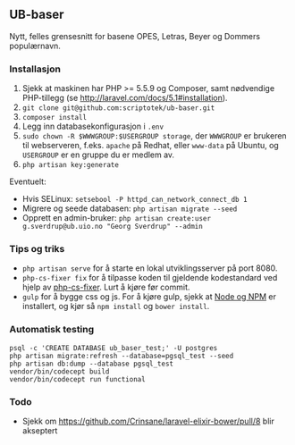 ## UB-baser

Nytt, felles grensesnitt for basene OPES, Letras, Beyer og Dommers populærnavn.


### Installasjon

1. Sjekk at maskinen har PHP >= 5.5.9 og Composer, samt nødvendige PHP-tillegg (se http://laravel.com/docs/5.1#installation).
2. `git clone git@github.com:scriptotek/ub-baser.git`
3. `composer install`
4. Legg inn databasekonfigurasjon i `.env`
5. `sudo chown -R $WWWGROUP:$USERGROUP storage`, der `WWWGROUP` er brukeren
   til webserveren, f.eks. `apache` på Redhat, eller `www-data` på Ubuntu,
   og `USERGROUP` er en gruppe du er medlem av.
6. `php artisan key:generate`

Eventuelt:

* Hvis SELinux: `setsebool -P httpd_can_network_connect_db 1`
* Migrere og seede databasen: `php artisan migrate --seed`
* Opprett en admin-bruker: `php artisan create:user g.sverdrup@ub.uio.no "Georg Sverdrup" --admin`

### Tips og triks

* `php artisan serve` for å starte en lokal utviklingsserver på port 8080.
* `php-cs-fixer fix` for å tilpasse koden til gjeldende kodestandard ved hjelp av [php-cs-fixer](https://github.com/FriendsOfPHP/PHP-CS-Fixer). Lurt å kjøre før commit.
* `gulp` for å bygge css og js. For å kjøre gulp, sjekk at [Node og NPM](https://docs.npmjs.com/getting-started/installing-node) er installert, og kjør så `npm install` og `bower install`.

### Automatisk testing

```
psql -c 'CREATE DATABASE ub_baser_test;' -U postgres
php artisan migrate:refresh --database=pgsql_test --seed
php artisan db:dump --database pgsql_test
vendor/bin/codecept build
vendor/bin/codecept run functional
```

### Todo

* Sjekk om https://github.com/Crinsane/laravel-elixir-bower/pull/8 blir akseptert
